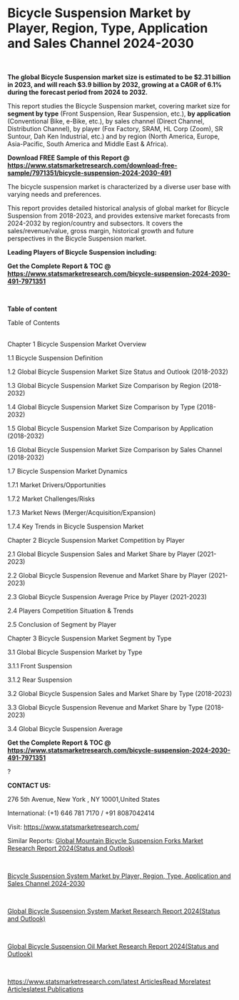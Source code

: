 <h1>Bicycle Suspension Market by Player, Region, Type, Application and Sales Channel 2024-2030</h1><br/><p><strong>The global Bicycle Suspension market size is estimated to be $2.31 billion in 2023, and will reach $3.9 billion by 2032, growing at a <strong>CAGR</strong> of 6.1% during the forecast period from 2024 to 2032.</strong></p>
 
 
 
 <p>This report studies the Bicycle Suspension market, covering market size for <strong>segment by type</strong> (Front Suspension, Rear Suspension, etc.), <strong>by application</strong> (Conventional Bike, e-Bike, etc.), by sales channel (Direct Channel, Distribution Channel), by player (Fox Factory, SRAM, HL Corp (Zoom), SR Suntour, Dah Ken Industrial, etc.) and by region (North America, Europe, Asia-Pacific, South America and Middle East & Africa).</p>
 
 
 
 <p><strong>Download FREE Sample of this Report @ <a href="https://www.statsmarketresearch.com/download-free-sample/7971351/bicycle-suspension-2024-2030-491">https://www.statsmarketresearch.com/download-free-sample/7971351/bicycle-suspension-2024-2030-491</a></strong></p>
 
 
 
 <p>The bicycle suspension market is characterized by a diverse user base with varying needs and preferences.</p>
 
 
 
 <p>This report provides detailed historical analysis of global market for Bicycle Suspension from 2018-2023, and provides extensive market forecasts from 2024-2032 by region/country and subsectors. It covers the sales/revenue/value, gross margin, historical growth and future perspectives in the Bicycle Suspension market.</p>
 
 
 
 <p><strong>Leading Players of Bicycle Suspension including:</strong></p>
 
 
 
 <div><b>Get the Complete Report & TOC @ <a href="https://www.statsmarketresearch.com/bicycle-suspension-2024-2030-491-7971351">https://www.statsmarketresearch.com/bicycle-suspension-2024-2030-491-7971351</a></b></div>
 
 
 
 <p><br />
 
 <b>Table of content</b></p>
 
 
 
 <p>Table of Contents<br />
 
 <br />
 
 Chapter 1 Bicycle Suspension Market Overview<br />
 
 1.1 Bicycle Suspension Definition<br />
 
 1.2 Global Bicycle Suspension Market Size Status and Outlook (2018-2032)<br />
 
 1.3 Global Bicycle Suspension Market Size Comparison by Region (2018-2032)<br />
 
 1.4 Global Bicycle Suspension Market Size Comparison by Type (2018-2032)<br />
 
 1.5 Global Bicycle Suspension Market Size Comparison by Application (2018-2032)<br />
 
 1.6 Global Bicycle Suspension Market Size Comparison by Sales Channel (2018-2032)<br />
 
 1.7 Bicycle Suspension Market Dynamics<br />
 
 1.7.1 Market Drivers/Opportunities<br />
 
 1.7.2 Market Challenges/Risks<br />
 
 1.7.3 Market News (Merger/Acquisition/Expansion)<br />
 
 1.7.4 Key Trends in Bicycle Suspension Market<br />
 
 Chapter 2 Bicycle Suspension Market Competition by Player<br />
 
 2.1 Global Bicycle Suspension Sales and Market Share by Player (2021-2023)<br />
 
 2.2 Global Bicycle Suspension Revenue and Market Share by Player (2021-2023)<br />
 
 2.3 Global Bicycle Suspension Average Price by Player (2021-2023)<br />
 
 2.4 Players Competition Situation & Trends<br />
 
 2.5 Conclusion of Segment by Player<br />
 
 Chapter 3 Bicycle Suspension Market Segment by Type<br />
 
 3.1 Global Bicycle Suspension Market by Type<br />
 
 3.1.1 Front Suspension<br />
 
 3.1.2 Rear Suspension<br />
 
 3.2 Global Bicycle Suspension Sales and Market Share by Type (2018-2023)<br />
 
 3.3 Global Bicycle Suspension Revenue and Market Share by Type (2018-2023)<br />
 
 3.4 Global Bicycle Suspension Average</p>
 
 
 
 <div><b>Get the Complete Report & TOC @ <a href="https://www.statsmarketresearch.com/bicycle-suspension-2024-2030-491-7971351">https://www.statsmarketresearch.com/bicycle-suspension-2024-2030-491-7971351</a></b></div>
 
 
 
 <p>? </p>
 
 
 
 <p><b>CONTACT US:</b><br />
 
 276 5th Avenue, New York , NY 10001,United States<br />
 
 International: (+1) 646 781 7170 / +91 8087042414<br />
 
 Visit: <a href="https://www.statsmarketresearch.com/">https://www.statsmarketresearch.com/</a><br />
 
 Similar Reports: <a href="https://www.statsmarketresearch.com/bicycle-suspension-2024-2030-491-7971351">Global Mountain Bicycle Suspension Forks Market Research Report 2024(Status and Outlook)</a><br />
 
 <br />
 
 <a href="https://www.statsmarketresearch.com/bicycle-suspension-2024-2030-491-7971351">Bicycle Suspension System Market by Player, Region, Type, Application and Sales Channel 2024-2030</a><br />
 
 <br />
 
 <a href="https://www.statsmarketresearch.com/bicycle-suspension-2024-2030-491-7971351">Global Bicycle Suspension System Market Research Report 2024(Status and Outlook)</a><br />
 
 <br />
 
 <a href="https://www.statsmarketresearch.com/bicycle-suspension-2024-2030-491-7971351">Global Bicycle Suspension Oil Market Research Report 2024(Status and Outlook)</a><br />
 
 <br />
 
 <a href="https://gyeongbokgung.com">https://www.statsmarketresearch.com/</a><a href="https://hallyeomaritime.com">latest Articles</a><a href="https://jingwansa.com">Read More</a><a href="https://nguoiviet.jp/">latest Articles</a><a href="https://www.intelmarketresearch.com/">latest Publications</a></p>
